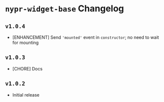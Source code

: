 # `nypr-widget-base` Changelog

## `v1.0.4`
- [ENHANCEMENT] Send `'mounted'` event in `constructor`; no need to wait for mounting

## `v1.0.3`
- [CHORE] Docs

## `v1.0.2`
- Initial release
